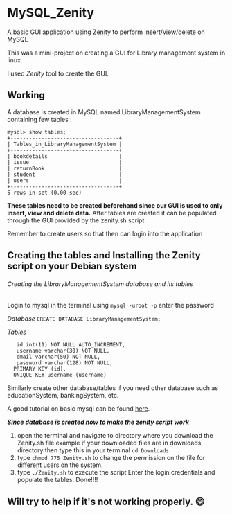 # MySQL_Zenity
A basic GUI application using Zenity to perform insert/view/delete on MySQL 

This was a mini-project on creating a GUI for Library management system in linux.

I used *Zenity* tool to create the GUI.

## Working 
A database is created in MySQL named LibraryManagementSystem containing few tables :
```
mysql> show tables;
+-----------------------------------+
| Tables_in_LibraryManagementSystem |
+-----------------------------------+
| bookdetails                       |
| issue                             |
| returnBook                        |
| student                           |
| users                             |
+-----------------------------------+
5 rows in set (0.00 sec)
```

**These tables need to be created beforehand since our GUI is used to only insert, view and delete data.**
After tables are created it can be populated through the GUI provided by the zenity.sh script

Remember to create users so that then can login into the application

## Creating the tables and Installing the Zenity script on your Debian system 
###### Creating the LibraryManagementSystem database and its tables
Login to mysql in the terminal using 
`mysql -uroot -p`
enter the password

_Database_
`CREATE DATABASE LibraryManagementSystem;`

_Tables_
```CREATE TABLE users (
   id int(11) NOT NULL AUTO_INCREMENT,
   username varchar(30) NOT NULL,
   email varchar(50) NOT NULL,
   password varchar(128) NOT NULL,
  PRIMARY KEY (id),
  UNIQUE KEY username (username)
  ```
  
  Similarly create other database/tables if you need other database such as educationSystem, bankingSystem, etc.
  
  A good tutorial on basic mysql can be found [here](https://www.digitalocean.com/community/tutorials/a-basic-mysql-tutorial).
  
  **_Since database is created now to make the zenity script work_**
  
  1. open the terminal and navigate to directory where you download the Zenity.sh file 
  example if your downloaded files are in downloads directory then type this in your terminal
  `cd Downloads`
  2. type `chmod 775 Zenity.sh` to change the permission on the file for different users on the system.
  3. type `./Zenity.sh` to execute the script
  Enter the login credentials and populate the tables. Done!!!!
  
## Will try to help if it's not working properly. :smile: 
  
